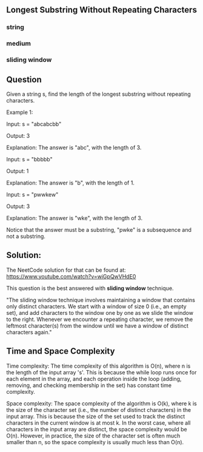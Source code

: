 ## Longest Substring Without Repeating Characters
### string 
### medium 
### sliding window

## Question
Given a string s, find the length of the longest substring without repeating characters.

Example 1: 

Input: s = "abcabcbb"

Output: 3

Explanation: The answer is "abc", with the length of 3.

Input: s = "bbbbb"

Output: 1

Explanation: The answer is "b", with the length of 1.

Input: s = "pwwkew"

Output: 3

Explanation: The answer is "wke", with the length of 3.

Notice that the answer must be a substring, "pwke" is a subsequence and not a substring.


## Solution: 

The NeetCode solution for that can be found at: https://www.youtube.com/watch?v=wiGpQwVHdE0

This question is the best answered with **sliding window** technique. 

"The sliding window technique involves maintaining a window that contains only distinct characters. We start with a window of size 0 (i.e., an empty set), and add characters to the window one by one as we slide the window to the right. Whenever we encounter a repeating character, we remove the leftmost character(s) from the window until we have a window of distinct characters again."
## Time and Space Complexity
Time complexity: The time complexity of this algorithm is O(n), where n is the length of the input array 's'. This is because the while loop runs once for each element in the array, and each operation inside the loop (adding, removing, and checking membership in the set) has constant time complexity.

Space complexity: The space complexity of the algorithm is O(k), where k is the size of the character set (i.e., the number of distinct characters) in the input array. This is because the size of the set used to track the distinct characters in the current window is at most k. In the worst case, where all characters in the input array are distinct, the space complexity would be O(n). However, in practice, the size of the character set is often much smaller than n, so the space complexity is usually much less than O(n).
